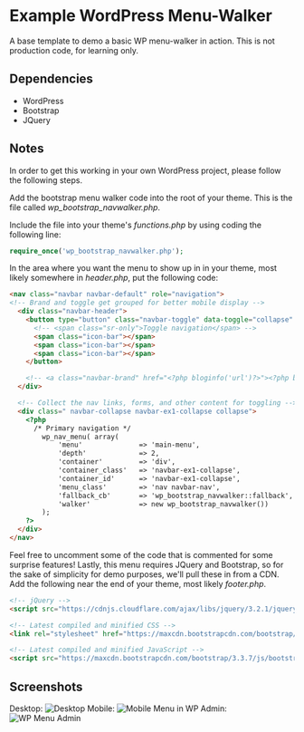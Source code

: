 # Example WordPress Menu-Walker
A base template to demo a basic WP menu-walker in action.  This is not production code, for learning only.
## Dependencies
- WordPress
- Bootstrap
- JQuery
## Notes
In order to get this working in your own WordPress project, please follow the following steps.

Add the bootstrap menu walker code into the root of your theme.  This is the file called *wp_bootstrap_navwalker.php*.

Include the file into your theme's *functions.php* by using coding the following line:
```php
require_once('wp_bootstrap_navwalker.php');
```
In the area where you want the menu to show up in in your theme, most likely somewhere in *header.php*, put the following code:
```html
<nav class="navbar navbar-default" role="navigation">
<!-- Brand and toggle get grouped for better mobile display -->
  <div class="navbar-header">
    <button type="button" class="navbar-toggle" data-toggle="collapse" data-target=".navbar-ex1-collapse">
      <!-- <span class="sr-only">Toggle navigation</span> -->
      <span class="icon-bar"></span>
      <span class="icon-bar"></span>
      <span class="icon-bar"></span>
    </button>

    <!-- <a class="navbar-brand" href="<?php bloginfo('url')?>"><?php bloginfo('name')?></a> -->
  </div>

  <!-- Collect the nav links, forms, and other content for toggling -->
  <div class=" navbar-collapse navbar-ex1-collapse collapse">
    <?php
      /* Primary navigation */
        wp_nav_menu( array(
            'menu'              => 'main-menu',
            'depth'             => 2,
            'container'         => 'div',
            'container_class'   => 'navbar-ex1-collapse',
            'container_id'      => 'navbar-ex1-collapse',
            'menu_class'        => 'nav navbar-nav',
            'fallback_cb'       => 'wp_bootstrap_navwalker::fallback',
            'walker'            => new wp_bootstrap_navwalker())
        );
    ?>
  </div>
</nav>
```
Feel free to uncomment some of the code that is commented for some surprise features!  Lastly, this menu requires JQuery and Bootstrap, so for the sake of simplicity for demo purposes, we'll pull these in from a CDN.  Add the following near the end of your theme, most likely *footer.php*.
```html
<!-- jQuery -->
<script src="https://cdnjs.cloudflare.com/ajax/libs/jquery/3.2.1/jquery.js"></script>

<!-- Latest compiled and minified CSS -->
<link rel="stylesheet" href="https://maxcdn.bootstrapcdn.com/bootstrap/3.3.7/css/bootstrap.min.css" integrity="sha384-BVYiiSIFeK1dGmJRAkycuHAHRg32OmUcww7on3RYdg4Va+PmSTsz/K68vbdEjh4u" crossorigin="anonymous">

<!-- Latest compiled and minified JavaScript -->
<script src="https://maxcdn.bootstrapcdn.com/bootstrap/3.3.7/js/bootstrap.min.js" integrity="sha384-Tc5IQib027qvyjSMfHjOMaLkfuWVxZxUPnCJA7l2mCWNIpG9mGCD8wGNIcPD7Txa" crossorigin="anonymous"></script>
```

## Screenshots
Desktop:
![Desktop](https://github.com/sarn1/example-wordpress-menu-walker/blob/master/doc/desktop.png)
Mobile:
![Mobile](//github.com/sarn1/example-wordpress-menu-walker/blob/master/doc/mobile.png)
Menu in WP Admin:
![WP Menu Admin](//github.com/sarn1/example-wordpress-menu-walker/blob/master/doc/menu.png)
